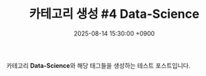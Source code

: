 ﻿---
title: "카테고리 생성 #4 Data-Science"
date: 2025-08-14 15:30:00 +0900
categories: [Data-Science]
tags: [Data-Visualization, Data-Preprocessing, Feature-Engineering, Data-Mining]
---
카테고리 **Data-Science**와 해당 태그들을 생성하는 테스트 포스트입니다.
